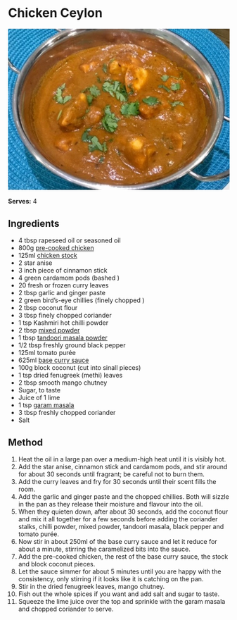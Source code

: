 # Chicken Ceylon

![Chicken Ceylon](resources/ceylon.jpg)

**Serves:** 4

## Ingredients
- 4 tbsp rapeseed oil or seasoned oil
- 800g [pre-cooked chicken](../Base/pre-cooked-chicken.md)
- 125ml [chicken stock](../Base/pre-cooked-chicken.md)
- 2 star anise 
- 3 inch piece of cinnamon stick
- 4 green cardamom pods (bashed )
- 20 fresh or frozen curry leaves 
- 2 tbsp garlic and ginger paste 
- 2 green bird’s-eye chillies (finely chopped )
- 2 tbsp coconut flour 
- 3 tbsp finely chopped coriander
- 1 tsp Kashmiri hot chilli powder 
- 2 tbsp [mixed powder](../Base/mixed-powder.md)
- 1 tbsp [tandoori masala powder](../Base/tandoori-masala-powder.md)
- 1/2 tbsp freshly ground black pepper 
- 125ml tomato purée 
- 625ml [base curry sauce](../Base/curry-base.md)
- 100g block coconut (cut into sinall pieces)
- 1 tsp dried fenugreek (methi) leaves 
- 2 tbsp smooth mango chutney 
- Sugar, to taste 
- Juice of 1 lime 
- 1 tsp [garam masala](../Base/garam-masala.md)
- 3 tbsp freshly chopped coriander
- Salt 

## Method
1. Heat the oil in a large pan over a medium-high heat until it is visibly hot. 
1. Add the star anise, cinnamon stick and cardamom pods, and stir around for about 30 seconds until fragrant; be careful not to burn them. 
1. Add the curry leaves and fry for 30 seconds until their scent fills the room. 
1. Add the garlic and ginger paste and the chopped chillies. Both will sizzle in the pan as they release their moisture and flavour into the oil. 
1. When they quieten down, after about 30 seconds, add the coconut flour and mix it all together for a few seconds before adding the coriander stalks, chilli powder, mixed powder, tandoori masala, black pepper and tomato purée. 
1. Now stir in about 250ml of the base curry sauce and let it reduce for about a minute, stirring the caramelized bits into the sauce. 
1. Add the pre-cooked chicken, the rest of the base curry sauce, the stock and block coconut pieces. 
1. Let the sauce simmer for about 5 minutes until you are happy with the consistency, only stirring if it looks like it is catching on the pan. 
1. Stir in the dried fenugreek leaves, mango chutney. 
1. Fish out the whole spices if you want and add salt and sugar to taste. 
1. Squeeze the lime juice over the top and sprinkle with the garam masala and chopped coriander to serve. 